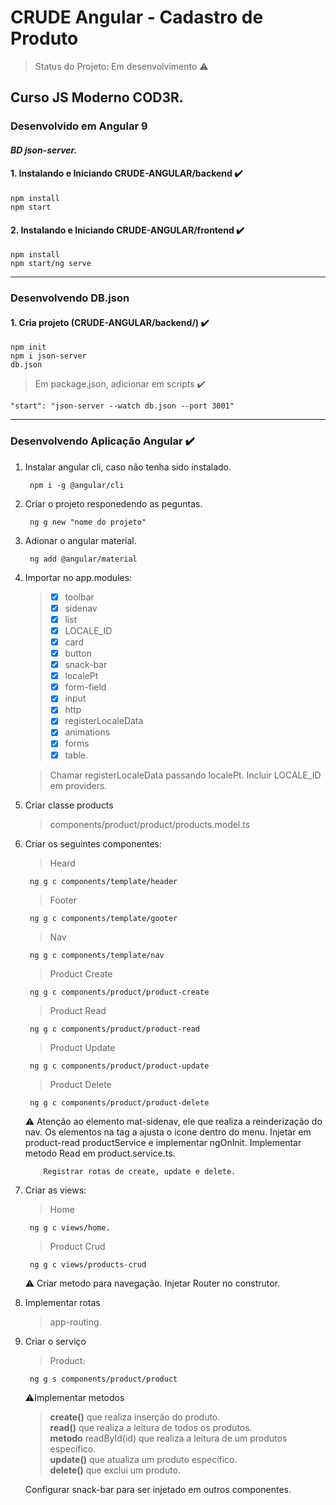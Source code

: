 # CRUDE Angular - Cadastro de Produto
> Status do Projeto: Em desenvolvimento :warning: 
## Curso JS Moderno COD3R.
### Desenvolvido em Angular 9 
#### _BD json-server._

#### 1. Instalando e Iniciando CRUDE-ANGULAR/backend :heavy_check_mark:
	npm install   
	npm start  
   
#### 2. Instalando e Iniciando CRUDE-ANGULAR/frontend :heavy_check_mark:
	npm install  
	npm start/ng serve  

________________________________________________________________________________________________________
### Desenvolvendo DB.json

#### 1. Cria projeto (CRUDE-ANGULAR/backend/) :heavy_check_mark:
	npm init 
	npm i json-server
	db.json 
> Em package.json, adicionar em scripts :heavy_check_mark:
	
	"start": "json-server --watch db.json --port 3001" 
    
________________________________________________________________________________________________________
### Desenvolvendo Aplicação Angular :heavy_check_mark:

1. Instalar angular cli, caso não tenha sido instalado.    
	
		npm i -g @angular/cli     

2. Criar o projeto responedendo as peguntas.
	
		ng g new "nome do projeto"

3. Adionar o angular material.
	
		ng add @angular/material

4. Importar no app.modules:  

	> - [X] toolbar 
	> - [X] sidenav
	> - [X] list 
	> - [X] LOCALE_ID
	> - [X] card 
	> - [X] button 
	> - [X] snack-bar 
	> - [X] localePt  
	> - [X] form-field 
	> - [X] input 
	> - [X] http 
	> - [X] registerLocaleData 
	> - [X] animations 
	> - [X] forms 
	> - [X] table.
	
	> Chamar registerLocaleData passando localePt.
	> Incluir LOCALE_ID em providers.

5. Criar classe products 
	> components/product/product/products.model.ts


6. Criar os seguintes componentes:
	> Heard 
	
		ng g c components/template/header
	
	> Footer
	
		ng g c components/template/gooter
	
	> Nav
	
		ng g c components/template/nav
	
	> Product Create
	
		ng g c components/product/product-create
	
	> Product Read
		
		ng g c components/product/product-read
	
	> Product Update

		ng g c components/product/product-update

	> Product Delete

		ng g c components/product/product-delete
	
	  :warning: Atenção ao elemento mat-sidenav, ele que
	       realiza a reinderização do nav.
	       Os elementos na tag a ajusta o icone dentro do menu.
	       Injetar em product-read productService e implementar ngOnInit.
	       Implementar metodo Read em product.service.ts.

		   Registrar rotas de create, update e delete.
            

7. Criar as views:
	> Home
								
		ng g c views/home.
			
	> Product Crud
		
		ng g c views/products-crud
	
	 :warning: Criar metodo para navegação.
	         Injetar Router no construtor.

8. Implementar rotas
	> app-routing.

9. Criar o serviço
	> Product:

		ng g s components/product/product
	
	:warning:Implementar metodos  
	> **create()** que realiza inserção do produto.  
	 **read()** que realiza a leitura de todos os produtos.  
	 **metodo** readById(id) que realiza a leitura de um produtos específico.  
	 **update()** que atualiza um produto específico.  
	 **delete()** que exclui um produto.

	Configurar snack-bar para ser injetado em outros componentes.